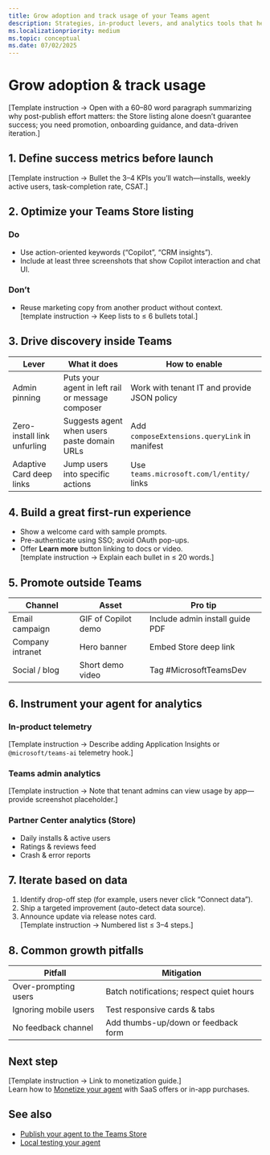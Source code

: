 ```yaml
---
title: Grow adoption and track usage of your Teams agent  
description: Strategies, in-product levers, and analytics tools that help you drive installs, engagement, and retention for your AI-powered agent.  
ms.localizationpriority: medium  
ms.topic: conceptual
ms.date: 07/02/2025  
---
```

# Grow adoption & track usage  

[Template instruction → Open with a 60–80 word paragraph summarizing why post-publish effort matters: the Store listing alone doesn’t guarantee success; you need promotion, onboarding guidance, and data-driven iteration.]

## 1. Define success metrics before launch  

[Template instruction → Bullet the 3–4 KPIs you’ll watch—installs, weekly active users, task-completion rate, CSAT.]  

## 2. Optimize your Teams Store listing  

### Do  

- Use action-oriented keywords (“Copilot”, “CRM insights”).  
- Include at least three screenshots that show Copilot interaction and chat UI.  

### Don’t  

- Reuse marketing copy from another product without context.  
[template instruction → Keep lists to ≤ 6 bullets total.]

## 3. Drive discovery inside Teams  

| Lever | What it does | How to enable |  
|-------|--------------|---------------|  
| Admin pinning | Puts your agent in left rail or message composer | Work with tenant IT and provide JSON policy |  
| Zero-install link unfurling | Suggests agent when users paste domain URLs | Add `composeExtensions.queryLink` in manifest |  
| Adaptive Card deep links | Jump users into specific actions | Use `teams.microsoft.com/l/entity/` links |  

## 4. Build a great first-run experience  

- Show a welcome card with sample prompts.  
- Pre-authenticate using SSO; avoid OAuth pop-ups.  
- Offer **Learn more** button linking to docs or video.  
[template instruction → Explain each bullet in ≤ 20 words.]

## 5. Promote outside Teams  

| Channel | Asset | Pro tip |  
|---------|-------|---------|  
| Email campaign | GIF of Copilot demo | Include admin install guide PDF |  
| Company intranet | Hero banner | Embed Store deep link |  
| Social / blog | Short demo video | Tag #MicrosoftTeamsDev |

## 6. Instrument your agent for analytics  

### In-product telemetry  

[Template instruction → Describe adding Application Insights or `@microsoft/teams-ai` telemetry hook.]  

### Teams admin analytics  

[Template instruction → Note that tenant admins can view usage by app—provide screenshot placeholder.]

### Partner Center analytics (Store)  

- Daily installs & active users  
- Ratings & reviews feed  
- Crash & error reports  

## 7. Iterate based on data  

1. Identify drop-off step (for example, users never click “Connect data”).  
2. Ship a targeted improvement (auto-detect data source).  
3. Announce update via release notes card.  
[Template instruction → Numbered list ≤ 3–4 steps.]

## 8. Common growth pitfalls  

| Pitfall | Mitigation |  
|---------|-----------|  
| Over-prompting users | Batch notifications; respect quiet hours |  
| Ignoring mobile users | Test responsive cards & tabs |  
| No feedback channel | Add thumbs-up/down or feedback form |

## Next step  

[Template instruction → Link to monetization guide.]  
Learn how to [Monetize your agent](monetize-your-agent-outline.md) with SaaS offers or in-app purchases.

## See also  

- [Publish your agent to the Teams Store](publish-your-agent-to-teams-store-outline.md)  
- [Local testing your agent](../test/local-testing-your-agent-outline.md)
